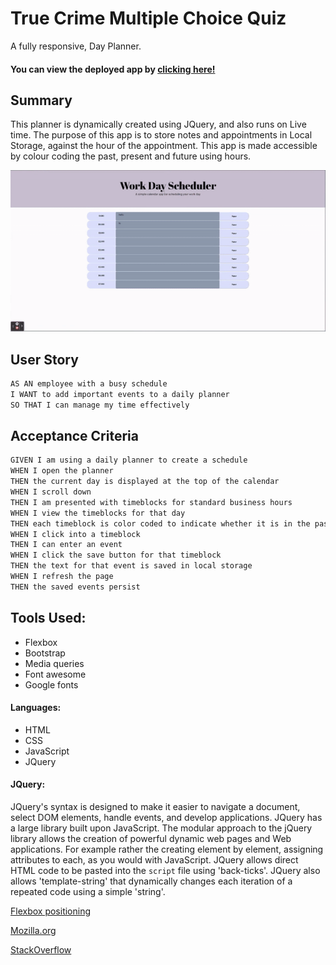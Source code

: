 # True Crime Multiple Choice Quiz

A fully responsive, Day Planner.

#### You can view the deployed app by [clicking here!](https://fudge88.github.io/day-planner-app/)

## Summary

This planner is dynamically created using JQuery, and also runs on Live time. The purpose of this app is to store notes and appointments in Local Storage, against the hour of the appointment. This app is made accessible by colour coding the past, present and future using hours.

![portfolio demo](./assets/images/app.gif)

## User Story

```md
AS AN employee with a busy schedule
I WANT to add important events to a daily planner
SO THAT I can manage my time effectively
```

## Acceptance Criteria

```md
GIVEN I am using a daily planner to create a schedule
WHEN I open the planner
THEN the current day is displayed at the top of the calendar
WHEN I scroll down
THEN I am presented with timeblocks for standard business hours
WHEN I view the timeblocks for that day
THEN each timeblock is color coded to indicate whether it is in the past, present, or future
WHEN I click into a timeblock
THEN I can enter an event
WHEN I click the save button for that timeblock
THEN the text for that event is saved in local storage
WHEN I refresh the page
THEN the saved events persist
```

## Tools Used:

- Flexbox
- Bootstrap
- Media queries
- Font awesome
- Google fonts

#### Languages:

- HTML
- CSS
- JavaScript
- JQuery

#### JQuery:

JQuery's syntax is designed to make it easier to navigate a document, select DOM elements, handle events, and develop applications. JQuery has a large library built upon JavaScript. The modular approach to the jQuery library allows the creation of powerful dynamic web pages and Web applications. For example rather the creating element by element, assigning attributes to each, as you would with JavaScript. JQuery allows direct HTML code to be pasted into the `script` file using 'back-ticks'. JQuery also allows 'template-string' that dynamically changes each iteration of a repeated code using a simple 'string'.

[Flexbox positioning](https://developer.mozilla.org/en-US/docs/Web/CSS/CSS_Flexible_Box_Layout/Aligning_Items_in_a_Flex_Container)

[Mozilla.org](https://developer.mozilla.org/en-US/docs/)

[StackOverflow](https://stackoverflow.com/questions/)
